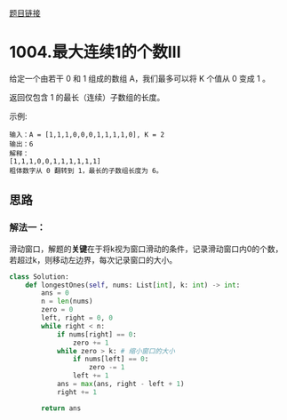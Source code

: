 [题目链接](https://leetcode-cn.com/problems/max-consecutive-ones-iii/)
# 1004.最大连续1的个数III

给定一个由若干 0 和 1 组成的数组 A，我们最多可以将 K 个值从 0 变成 1 。

返回仅包含 1 的最长（连续）子数组的长度。

示例:
```
输入：A = [1,1,1,0,0,0,1,1,1,1,0], K = 2
输出：6
解释： 
[1,1,1,0,0,1,1,1,1,1,1]
粗体数字从 0 翻转到 1，最长的子数组长度为 6。
```


## 思路

### 解法一：
滑动窗口，解题的**关键**在于将k视为窗口滑动的条件，记录滑动窗口内0的个数，若超过k，则移动左边界，每次记录窗口的大小。
```python
class Solution:
    def longestOnes(self, nums: List[int], k: int) -> int:
        ans = 0
        n = len(nums)
        zero = 0
        left, right = 0, 0
        while right < n:
            if nums[right] == 0:
                zero += 1
            while zero > k: # 缩小窗口的大小
                if nums[left] == 0:
                    zero -= 1
                left += 1
            ans = max(ans, right - left + 1)
            right += 1

        return ans
```

